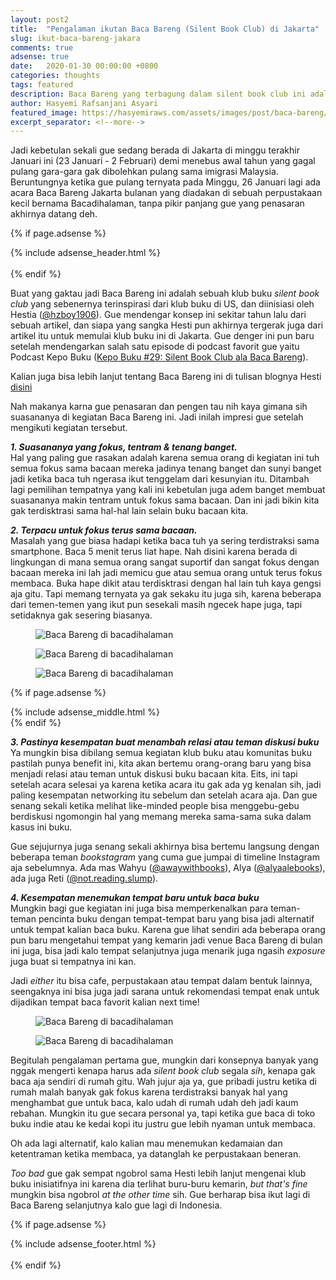 ```yaml
---
layout: post2
title:  "Pengalaman ikutan Baca Bareng (Silent Book Club) di Jakarta"
slug: ikut-baca-bareng-jakara
comments: true
adsense: true
date:   2020-01-30 00:00:00 +0800
categories: thoughts
tags: featured
description: Baca Bareng yang terbagung dalam silent book club ini adalah salah satu kegiatan dimana kita diajak untuk membaca bersama di ruang publik dalam henyap, tanpa ada interaksi berlebih, tenggelam dalam buku bacaan kita tanpa terganggu atau takut dihakimi ketika baca di ruang publik.
author: Hasyemi Rafsanjani Asyari
featured_image: https://hasyemiraws.com/assets/images/post/baca-bareng/baca-bareng-cover.jpg
excerpt_separator: <!--more-->
---
```


Jadi kebetulan sekali gue sedang berada di Jakarta di minggu terakhir Januari ini (23 Januari - 2 Februari) demi menebus awal tahun yang gagal pulang gara-gara gak dibolehkan pulang sama imigrasi Malaysia. Beruntungnya ketika gue pulang ternyata pada Minggu, 26 Januari lagi ada acara Baca Bareng Jakarta bulanan yang diadakan di sebuah perpustakaan kecil bernama Bacadihalaman, tanpa pikir panjang gue yang penasaran akhirnya datang deh.

{% if page.adsense %}
<div class="ads">
	{% include adsense_header.html %}
</div>
<br/>
{% endif %}

Buat yang gaktau jadi Baca Bareng ini adalah sebuah klub buku _silent book club_ yang sebenernya terinspirasi dari klub buku di US, dan diinisiasi oleh Hestia (<a href="https://www.instagram.com/hzboy1906/" target="_blank">@hzboy1906</a>). Gue mendengar konsep ini sekitar tahun lalu dari sebuah artikel, dan siapa yang sangka Hesti pun akhirnya tergerak juga dari artikel itu untuk memulai klub buku ini di Jakarta. Gue denger ini pun baru setelah mendengarkan salah satu episode di podcast favorit gue yaitu Podcast Kepo Buku (<a href="https://open.spotify.com/episode/5LeKdcZcTTiXBxXIxRMHRu?si=Lkl1no2_TuG5_RF78tpJaQ" target="_blank">Kepo Buku #29: Silent Book Club ala Baca Bareng</a>).

Kalian juga bisa lebih lanjut tentang Baca Bareng ini di tulisan blognya Hesti <a href="https://hestiaistiviani.com/baca-bareng/" target="_blank">disini</a>

Nah makanya karna gue penasaran dan pengen tau nih kaya gimana sih suasananya di kegiatan Baca Bareng ini. Jadi inilah impresi gue setelah mengikuti kegiatan tersebut.

___1. Suasananya yang fokus, tentram & tenang banget.___<br>
Hal yang paling gue rasakan adalah karena semua orang di kegiatan ini tuh semua fokus sama bacaan mereka jadinya tenang banget dan sunyi banget jadi ketika baca tuh ngerasa ikut tenggelam dari kesunyian itu. Ditambah lagi pemilihan tempatnya yang kali ini kebetulan juga adem banget membuat suasananya makin tentram untuk fokus sama bacaan. Dan ini jadi bikin kita gak terdisktrasi sama hal-hal lain selain buku bacaan kita.


___2. Terpacu untuk fokus terus sama bacaan.___<br>
Masalah yang gue biasa hadapi ketika baca tuh ya sering terdistraksi sama smartphone. Baca 5 menit terus liat hape. Nah disini karena berada di lingkungan di mana semua orang sangat suportif dan sangat fokus dengan bacaan mereka ini lah jadi memicu gue atau semua orang untuk terus fokus membaca. Buka hape dikit atau terdisktrasi dengan hal lain tuh kaya gengsi aja gitu. Tapi memang ternyata ya gak sekaku itu juga sih, karena beberapa dari temen-temen yang ikut pun sesekali masih ngecek hape juga, tapi setidaknya gak sesering biasanya.

<div class="photoset-grid grid">
	<div class="grid--item grid--twelve grid--six--lg">
		<figure class="article--image-wrap-69">
		  <img src="/assets/images/post/baca-bareng/3.jpg" alt="Baca Bareng di bacadihalaman" title="Baca Bareng di bacadihalaman" />	
		</figure>		
	</div>
	<div class="grid--item grid--twelve grid--six--lg">
		<figure class="article--image-wrap-69">
		  <img src="/assets/images/post/baca-bareng/2.jpg" alt="Baca Bareng di bacadihalaman" title="Baca Bareng di bacadihalaman" />	
		</figure>		
	</div>		
	<div class="grid--item grid--twelve">
		<figure class="article--image-wrap-69">
		  <img src="/assets/images/post/baca-bareng/1.jpg" alt="Baca Bareng di bacadihalaman" title="Baca Bareng di bacadihalaman" />	
		</figure>		
	</div>		
</div>

{% if page.adsense %}
<div class="ads">
	{% include adsense_middle.html %}
</div>
{% endif %}


___3. Pastinya kesempatan buat menambah relasi atau teman diskusi buku___<br>
Ya mungkin bisa dibilang semua kegiatan klub buku atau komunitas buku pastilah punya benefit ini, kita akan bertemu orang-orang baru yang bisa menjadi relasi atau teman untuk diskusi buku bacaan kita. Eits, ini tapi setelah acara selesai ya karena ketika acara itu gak ada yg kenalan sih, jadi paling kesempatan networking itu sebelum dan setelah acara aja. Dan gue senang sekali ketika melihat like-minded people bisa menggebu-gebu berdiskusi ngomongin hal yang memang mereka sama-sama suka dalam kasus ini buku.

Gue sejujurnya juga senang sekali akhirnya bisa bertemu langsung dengan beberapa teman _bookstagram_ yang cuma gue jumpai di timeline Instagram aja sebelumnya. Ada mas Wahyu (<a href="https://www.instagram.com/awaywithbooks/" target="_blank">@awaywithbooks</a>), Alya (<a href="https://www.instagram.com/alyaalebooks/" target="_blank">@alyaalebooks</a>), ada juga Reti (<a href="https://www.instagram.com/not.reading.slump/" target="_blank">@not.reading.slump</a>).  


___4. Kesempatan menemukan tempat baru untuk baca buku___<br>
Mungkin bagi gue kegiatan ini juga bisa memperkenalkan para teman-teman pencinta buku dengan tempat-tempat baru yang bisa jadi alternatif untuk tempat kalian baca buku. Karena gue lihat sendiri ada beberapa orang pun baru mengetahui tempat yang kemarin jadi venue Baca Bareng di bulan ini juga, bisa jadi kalo tempat selanjutnya juga menarik juga ngasih _exposure_ juga buat si tempatnya ini kan. 

Jadi _either_ itu bisa cafe, perpustakaan atau tempat dalam bentuk lainnya, seengaknya ini bisa juga jadi sarana untuk rekomendasi tempat enak untuk dijadikan tempat baca favorit kalian next time!

<div class="photoset-grid grid">
	<div class="grid--item grid--twelve grid--six--lg">
		<figure class="article--image-wrap-69">
		  <img src="/assets/images/post/baca-bareng/4.jpg" alt="Baca Bareng di bacadihalaman" title="Baca Bareng di bacadihalaman" />	
		</figure>		
	</div>
	<div class="grid--item grid--twelve grid--six--lg">
		<figure class="article--image-wrap-69">
		  <img src="/assets/images/post/baca-bareng/5.jpg" alt="Baca Bareng di bacadihalaman" title="Baca Bareng di bacadihalaman" />	
		</figure>		
	</div>		
</div>


Begitulah pengalaman pertama gue, mungkin dari konsepnya banyak yang nggak mengerti kenapa harus ada _silent book club_ segala _sih_, kenapa gak baca aja sendiri di rumah gitu. Wah jujur aja ya, gue pribadi justru ketika di rumah malah banyak gak fokus karena terdistraksi banyak hal yang menghambat gue untuk baca, kalo udah di rumah udah deh jadi kaum rebahan. Mungkin itu gue secara personal ya, tapi ketika gue baca di toko buku indie atau ke kedai kopi itu justru gue lebih nyaman untuk membaca.

Oh ada lagi alternatif, kalo kalian mau menemukan kedamaian dan ketentraman ketika membaca, ya datanglah ke perpustakaan beneran.

_Too bad_ gue gak sempat ngobrol sama Hesti lebih lanjut mengenai klub buku inisiatifnya ini karena dia terlihat buru-buru kemarin, _but that's fine_ mungkin bisa ngobrol _at the other time_ sih. Gue berharap bisa ikut lagi di Baca Bareng selanjutnya kalo gue lagi di Indonesia.

{% if page.adsense %}
<div class="ads">
	{% include adsense_footer.html %}
</div>
<br/>
{% endif %}